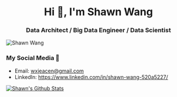 <h1 align="center">Hi 👋, I'm Shawn Wang</h1>
<h3 align="center">Data Architect / Big Data Engineer / Data Scientist</h3>

<p align="left"> <img src="https://komarev.com/ghpvc/?username=shwangdev" alt="Shawn Wang" /> </p>

### My Social Media 💬
- Email: wxjeacen@gmail.com
- LinkedIn: https://www.linkedin.com/in/shawn-wang-520a5227/

[![Shawn's Github Stats](https://github-readme-stats.vercel.app/api?username=shwangdev&count_private=true&show_icons=true&theme=vue)](https://github.com/anuraghazra/github-readme-stats)


<!--
**shwangdev/shwangdev** is a ✨ _special_ ✨ repository because its `README.md` (this file) appears on your GitHub profile.

Here are some ideas to get you started:

- 🔭 I’m currently working on ...
- 🌱 I’m currently learning ...
- 👯 I’m looking to collaborate on ...
- 🤔 I’m looking for help with ...
- 💬 Ask me about ...
- 📫 How to reach me: ...
- 😄 Pronouns: ...
- ⚡ Fun fact: ...
-->

